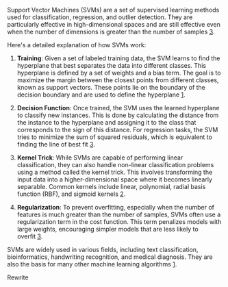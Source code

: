Support Vector Machines (SVMs) are a set of supervised learning methods used for classification, regression, and outlier detection. They are particularly effective in high-dimensional spaces and are still effective even when the number of dimensions is greater than the number of samples [3](https://scikit-learn.org/stable/modules/svm.html).

Here's a detailed explanation of how SVMs work:

1. **Training**: Given a set of labeled training data, the SVM learns to find the hyperplane that best separates the data into different classes. This hyperplane is defined by a set of weights and a bias term. The goal is to maximize the margin between the closest points from different classes, known as support vectors. These points lie on the boundary of the decision boundary and are used to define the hyperplane [1](https://monkeylearn.com/blog/introduction-to-support-vector-machines-svm/).

2. **Decision Function**: Once trained, the SVM uses the learned hyperplane to classify new instances. This is done by calculating the distance from the instance to the hyperplane and assigning it to the class that corresponds to the sign of this distance. For regression tasks, the SVM tries to minimize the sum of squared residuals, which is equivalent to finding the line of best fit [3](https://scikit-learn.org/stable/modules/svm.html).

3. **Kernel Trick**: While SVMs are capable of performing linear classification, they can also handle non-linear classification problems using a method called the kernel trick. This involves transforming the input data into a higher-dimensional space where it becomes linearly separable. Common kernels include linear, polynomial, radial basis function (RBF), and sigmoid kernels [2](https://en.wikipedia.org/wiki/Support_vector_machine).

4. **Regularization**: To prevent overfitting, especially when the number of features is much greater than the number of samples, SVMs often use a regularization term in the cost function. This term penalizes models with large weights, encouraging simpler models that are less likely to overfit [3](https://scikit-learn.org/stable/modules/svm.html).

SVMs are widely used in various fields, including text classification, bioinformatics, handwriting recognition, and medical diagnosis. They are also the basis for many other machine learning algorithms [1](https://monkeylearn.com/blog/introduction-to-support-vector-machines-svm/).

Rewrite